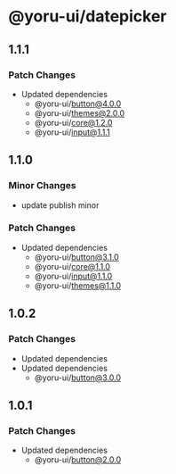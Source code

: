 # @yoru-ui/datepicker

## 1.1.1

### Patch Changes

- Updated dependencies
  - @yoru-ui/button@4.0.0
  - @yoru-ui/themes@2.0.0
  - @yoru-ui/core@1.2.0
  - @yoru-ui/input@1.1.1

## 1.1.0

### Minor Changes

- update publish minor

### Patch Changes

- Updated dependencies
  - @yoru-ui/button@3.1.0
  - @yoru-ui/core@1.1.0
  - @yoru-ui/input@1.1.0
  - @yoru-ui/themes@1.1.0

## 1.0.2

### Patch Changes

- Updated dependencies
- Updated dependencies
  - @yoru-ui/button@3.0.0

## 1.0.1

### Patch Changes

- Updated dependencies
  - @yoru-ui/button@2.0.0
